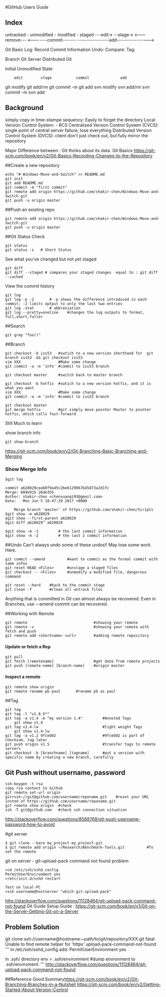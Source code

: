#GitHub Users Guide

## Index
untracked - unmodified - modified - staged
                   ---edit->   --stage->
    <---remove---  <-------commit-------
    ----------------add---------------->

Git Basic
    Log:    Record Commit Information
    Undo:
    Compare:
    Tag:

Branch
Git Server
Distributed Git

Initial Unmodified State

        edit        stage           commit              add
git     modify      git add/rm      git commit -m       git add
svn     modify      svn add/rm      svn commit -m       svn add


## Background
simply copy in time-stampe sequency: Easily to forget the directory
Local Version Control System: - RCS
Centralized Version Control System (CVCS): single point of central server failure, lose everything
Distributed Version Control System (DVCS): client don't just check out, but fully mirror the repository

Major Difference between : Git thinks about its data.
Git Basics <https://git-scm.com/book/en/v2/Git-Basics-Recording-Changes-to-the-Repository>

##Create a new repository
```
echo "# Windows-Move-and-Switch" >> README.md
git init
git add README.md
git commit -m "first commit"
git remote add origin https://github.com/shakir-chen/Windows-Move-and-Switch.git
git push -u origin master
```

##Push an existing repo
```
git remote add origin https://github.com/shakir-chen/Windows-Move-and-Switch.git
git push -u origin master
```

##Git Status Check
```
git status
git status -s   # Short Status
```
See what you've changed but not yet staged
```
git diff
git diff --staged # compares your staged changes  equal to : git diff --cached
```
View the commit history

```
git log
git log -p -2       # -p shows the difference introduced in each commit; -2 limits optput to only the last two entries
git log -stat       # abbreviation
git log --pretty=oneline    #changes the log outputs to format,  full,short,fuller
```

##Search
```
git grep "foo()"
```

##Branch
```
git checkout -b iss53   #swtich to a new version shorthand for  git branch iss53  && git checkout iss53
vim XXX                 #Make some change
git commit -a -m 'info' #commit to iss53 branch

git checkout master     #switch back to master branch

git checkout -b hotfix  #swtich to a new version hotfix, and it is what you want
vim XXX                 #Make some change
git commit -a -m 'info' #commit to iss53 branch

git checkout master
git merge hotfix        #git simply move pointer Master to pointer hotfix, which calls fast-forward
```
Still Much to learn

show branch info
```
git show-branch
```

<https://git-scm.com/book/en/v2/Git-Branching-Basic-Branching-and-Merging>

### Show Merge Info
```
$git log

commit a628029cea60f9a45c26e6129967b45d73a2d1fc
Merge: 609e915 26de355
Author: shakir-chen <chenxuanqi93@gmail.com>
Date:   Mon Jun 5 18:47:29 2017 +0800

    Merge branch 'master' of https://github.com/shakir-chen/Scripts
$git show -m a628029
$git show --first-parent a628029
$git diff a628029^ a628029

$git show -m -1         # the last commit information
$git show -m -2         # the last 2 commit information
```

##Undo
Can't always undo some of these undos!!
May lose some work Here.
```
git commit --amend          #want to commit as the formal commit with same infos
git reset HEAD <Files>      #unstage a staged files
git checkout -- <Files>     #unmodify a modified file, dangerous command
```
```
git reset --hard    #back to the commit stage
git clean -f        #clean all untrack files
```
Anything that is committed in Git can almost always be recovered. Even in Branches, use --amend commit can be recovered.

##Working with Remote
```
git remote                              #showing your remote
git remote -v                           #showing your remote with fetch and push
git remote add <shortname> <url>        #adding remote repository
```
#### Update or fetch a Rep
```
git pull
git fetch [remotename]                  #get date from remote projects
git push [remote-name] [branch-name]    #origin master
```
#### Inspect a remote
```
git remote show origin
git remote rename pb paul       #rename pb as paul
```

##Tag
```
git tag
git tag -l "v1.8.5*"
git tag -a v1.4 -m "my version 1.4"         #Annoted Tags
    git show v1.4
git tag v1.4-lw                             #light weight Tags
    git show v1.4-lw
git tag -a v1.2 9fceb02                     #9fceb02 is part of checksum, tag later
git push origin v1.5                        #transfer tags to remote servers
git checkout -b [branchname] [tagname]      #put a version with specific name by creating a new branch, carefully
```

## Git Push without username, password
```
ssh-keygen -t rsa
copy rsa content to Github
git remote set-url origin git+ssh://git@github.com/username/reponame.git    #reset your URL insted of https://github.com/username/reponame.git
git remote show origin  #check
ssh -T git@github.com   #check ssh connection situation
```
<http://stackoverflow.com/questions/8588768/git-push-username-password-how-to-avoid>

#git server
```
$ git clone --bare my_project my_project.git
$ git remote add origin ~/Research/Benchmark-Tools.git          #To set the remote
```


git on server - git-upload-pack command not found problem
```
>cd /etc/ssh/sshd_config
PermitUserEnvironment yes
>/etc/init.d/sshd restart

Test on local-PC
>ssh username@hostserver "which git-upload-pack"
```
<http://stackoverflow.com/questions/11128464/git-upload-pack-command-not-found>
Git Guide Setup Guide : <https://git-scm.com/book/en/v1/Git-on-the-Server-Getting-Git-on-a-Server>


## Problem Solution
git clone ssh://username@hostname:~path/to/git/repository/XXX.git
fatal: Unable to find remote helper for 'https'
upload-pack-command-not-found
'''
in /etc/ssh/sshd_config add:
PermitUserEnvironment yes

in .ssh/ directory
env > .ssh/environment #dump envronment to .ssh/enviroment:
'''
<http://stackoverflow.com/questions/11128464/git-upload-pack-command-not-found>






##Reference
Good Summary<https://git-scm.com/book/en/v2/Git-Branching-Branches-in-a-Nutshell>
<https://git-scm.com/book/en/v2/Getting-Started-About-Version-Control>

